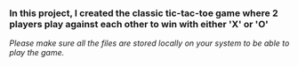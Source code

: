 <h3>In this project, I created the classic tic-tac-toe game where 2 players play against each other to win with either 'X' or 'O'</h3>
<i>Please make sure all the files are stored locally on your system to be able to play the game.</i>
